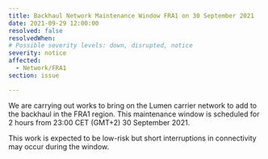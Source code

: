```yaml
---
title: Backhaul Network Maintenance Window FRA1 on 30 September 2021
date: 2021-09-29 12:00:00
resolved: false
resolvedWhen:
# Possible severity levels: down, disrupted, notice
severity: notice
affected:
  - Network/FRA1
section: issue

---
```

We are carrying out works to bring on the Lumen carrier network to add to the backhaul in the FRA1 region. This maintenance window is scheduled for 2 hours from 23:00 CET (GMT+2) 30 September 2021.

This work is expected to be low-risk but short interruptions in connectivity may occur during the window.
